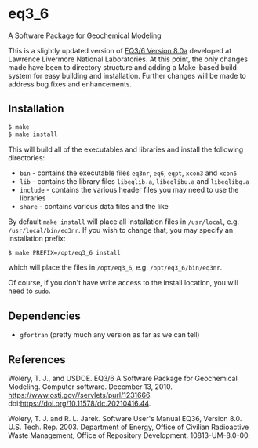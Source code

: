 # eq3_6
A Software Package for Geochemical Modeling

This is a slightly updated version of
[EQ3/6 Version 8.0a](https://www-gs.llnl.gov/energy-homeland-security/geochemistry)
developed at Lawrence Livermore National Laboratories. At this point, the only changes made have
been to directory structure and adding a Make-based build system for easy building and installation.
Further changes will be made to address bug fixes and enhancements.

## Installation
```bash
$ make
$ make install
```
This will build all of the executables and libraries and install the following directories:
- `bin` - contains the executable files `eq3nr`, `eq6`, `eqpt`, `xcon3` and `xcon6`
- `lib` - contains the library files `libeqlib.a`, `libeqlibu.a` and `libeqlibg.a`
- `include` - contains the various header files you may need to use the libraries
- `share` - contains various data files and the like

By default `make install` will place all installation files in `/usr/local`, e.g.
`/usr/local/bin/eq3nr`. If you wish to change that, you may specify an installation prefix:
```bash
$ make PREFIX=/opt/eq3_6 install
```
which will place the files in `/opt/eq3_6`, e.g. `/opt/eq3_6/bin/eq3nr`.

Of course, if you don't have write access to the install location, you will need to `sudo`.

## Dependencies

- `gfortran` (pretty much any version as far as we can tell)

## References

Wolery, T. J., and USDOE. EQ3/6 A Software Package for Geochemical Modeling. Computer software. December 13, 2010. https://www.osti.gov//servlets/purl/1231666. doi:https://doi.org/10.11578/dc.20210416.44.

Wolery, T. J. and R. L. Jarek. Software User's Manual EQ36, Version 8.0. U.S. Tech. Rep. 2003. Department of Energy, Office of Civilian Radioactive Waste Management, Office of Repository Development. 10813-UM-8.0-00.
